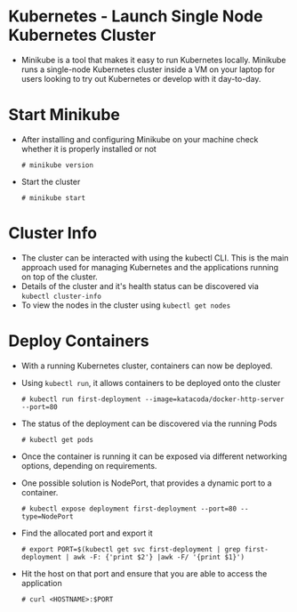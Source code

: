# Kubernetes - Launch Single Node Kubernetes Cluster

- Minikube is a tool that makes it easy to run Kubernetes locally. Minikube runs a single-node Kubernetes cluster inside a VM on your laptop for users looking to try out Kubernetes or develop with it day-to-day.

# Start Minikube

- After installing and configuring Minikube on your machine check whether it is properly installed or not

	```
	# minikube version
	```

- Start the cluster

	```
	# minikube start
	```

# Cluster Info

- The cluster can be interacted with using the kubectl CLI. This is the main approach used for managing Kubernetes and the applications running on top of the cluster.
- Details of the cluster and it's health status can be discovered via `kubectl cluster-info`
- To view the nodes in the cluster using `kubectl get nodes`

# Deploy Containers

- With a running Kubernetes cluster, containers can now be deployed.
- Using `kubectl run`, it allows containers to be deployed onto the cluster

	```
	# kubectl run first-deployment --image=katacoda/docker-http-server --port=80
	```

- The status of the deployment can be discovered via the running Pods

	```
	# kubectl get pods
	```

- Once the container is running it can be exposed via different networking options, depending on requirements.
- One possible solution is NodePort, that provides a dynamic port to a container.

	```
	# kubectl expose deployment first-deployment --port=80 --type=NodePort
	```

- Find the allocated port and export it

	```
	# export PORT=$(kubectl get svc first-deployment | grep first-deployment | awk -F: {'print $2'} |awk -F/ '{print $1}')
	```

- Hit the host on that port and ensure that you are able to access the application

	```
	# curl <HOSTNAME>:$PORT
	```
